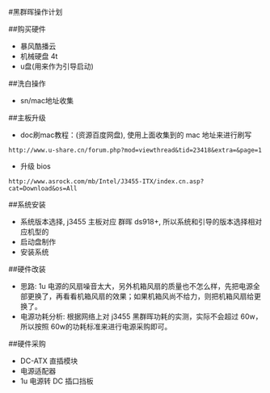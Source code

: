 #黑群晖操作计划

##购买硬件
 - 暴风酷播云
 - 机械硬盘 4t
 - u盘(用来作为引导启动)

##洗白操作
 - sn/mac地址收集

##主板升级
 - doc刷mac教程：(资源百度网盘), 使用上面收集到的 mac 地址来进行刷写
```shell
http://www.u-share.cn/forum.php?mod=viewthread&tid=23418&extra=&page=1
```
 - 升级 bios
 ```shell
http://www.asrock.com/mb/Intel/J3455-ITX/index.cn.asp?cat=Download&os=All
 ```

##系统安装
 - 系统版本选择, j3455 主板对应 群晖 ds918+, 所以系统和引导的版本选择相对应机型的
 - 启动盘制作
 - 安装系统

##硬件改装
 - 思路: 1u 电源的风扇噪音太大，另外机箱风扇的质量也不怎么样，先把电源全部更换了，再看看机箱风扇的效果；如果机箱风尚不给力，则把机箱风扇给更换了。
 - 电源功耗分析: 根据网络上对 j3455 黑群晖功耗的实测，实际不会超过 60w， 所以按照 60w的功耗标准来进行电源采购即可。

 ##硬件采购
 - DC-ATX 直插模块
 - 电源适配器
 - 1u 电源转 DC 插口挡板